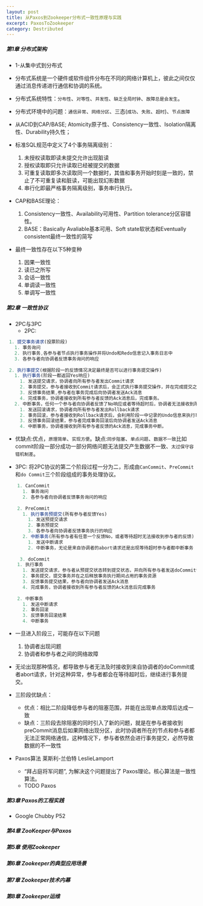 ```yaml
---
layout: post
title: 从Paxos到Zookeeper分布式一致性原理与实践
excerpt: PaxosToZookeeper
category: Destributed
---
```


##### 第1章 分布式架构

- 1-从集中式到分布式
- 分布式系统是一个硬件或软件组件分布在不同的网络计算机上，彼此之间仅仅通过消息传递进行通信和协调的系统。
- 分布式系统特性：`分布性`、`对等性`、`并发性`、`缺乏全局时钟`、`故障总是会发生`。
- 分布式环境中的问题：`通信异常`、`网络分区`、三态(`成功`、`失败`、`超时`)、`节点故障`
- 从ACID到CAP/BASE; Atomicity原子性、Consistency一致性、Isolation隔离性、Durability持久性；

- 标准SQL规范中定义了4个事务隔离级别：
  1. 未授权读取即读未提交允许出现脏读
  2. 授权读取即只允许读取已经被提交的数据
  3. 可重复读取即多次读取同一个数据时，其值和事务开始时刻是一致的，禁止了不可重复读和脏读，可能出现幻影数据
  4. 串行化即最严格事务隔离级别，事务串行执行。

- CAP和BASE理论：
  1. Consistency一致性、Availability可用性、Partition tolerance分区容错性。
  2. BASE：Basically Avaliable基本可用、Soft state软状态和Eventually consistent最终一致性的简写

- 最终一致性存在以下5种变种
  1. 因果一致性
  2. 读已之所写
  3. 会话一致性
  4. 单调读一致性
  5. 单调写一致性

##### 第2章 一致性协议

- 2PC与3PC
  - 2PC: 
 
 ```js
  1. 提交事务请求(投票阶段)
    1. 事务询问
    2. 执行事务,各参与者节点执行事务操作并将Undo和Redo信息记入事务日志中
    3. 各参与者向协调者反馈事务询问的响应
  
  2. 执行事提交(根据阶段一的反馈情况决定最终是否可以进行事务提交操作)
    1. 执行事务(阶段一都返回Yes响应)
      1. 发送提交请求，协调者向所有参与者发出Commit请求
      2. 事务提交，参与者接收到Commit请求后，会正式执行事务提交操作，并在完成提交之后释放整个事务执行期间占用的事务资源。
      3. 反馈事务结果,参与者在事务完成后向协调者发送Ack消息
      4. 完成事务，协调者接收到所有参与者反馈的Ack消息后，完成事务。
    2. 中断事务，任何一个参与者向协调者反馈了No响应或者等待超时后，协调者无法接收到所有参与者的反馈响应，就中断事务
      1. 发送回滚请求，协调者向所有参与者发出Rollback请求
      2. 事务回滚，参与者接收到Rollback请求后，会利用阶段一中记录的Undo信息来执行事务回滚操作，并在完成回滚之后释放整个事务执行期间占用的资源
      3. 反馈事务回滚结果，参与者完成事务回滚后向协调者发送Ack消息
      4. 中断事务，协调者接收到所有参与者反馈的Ack消息，完成事务中断。
```

- 优缺点:优点，`原理简单`、`实现方便`。缺点:`同步阻塞`、`单点问题`、`数据不一致`比如commit阶段一部分成功一部分网络问题无法提交产生数据不一致、`太过保守容错机制差`。

- 3PC: 将2PC协议的第二个阶段过程一分为二，形成由`CanCommit`、`PreCommit`和`do Commit`三个阶段组成的事务处理协议。

```js    
    1. CanCommit
      1. 事务询问
      2. 各参与者向协调者反馈事务询问的响应
    
    2. PreCommit
      1. 执行事务预提交(所有参与者反馈Yes)
		1. 发送预提交请求
		2. 事务预提交
		3. 各参与者向协调者反馈事务执行的响应
      2. 中断事务(所有参与者有任意一个反馈No，或者等待超时无法接收到参与者的反馈)
		1. 发送中断请求
		2. 中断事务，无论是来自协调者的abort请求还是出现等待超时参与者都中断事务
      
     3. doCommit
	1. 执行事务
	  1. 发送提交请求，参与者从预提交状态转到提交状态，并向所有参与者发送doCommit请求
	  2. 事务提交，提交事务并在之后释放事务执行期间占用的事务资源
	  3. 反馈事务提交结果，参与者向协调者发送Ack消息
	  4. 完成事务，协调者接收到所有参与者反馈的Ack消息后完成事务
	
	2. 中断事务
	  1. 发送中断请求
	  2. 事务回滚
	  3. 反馈事务回滚结果
	  4. 中断事务
```

- 一旦进入阶段三，可能存在以下问题
  1. 协调者出现问题
  2. 协调者和参与者之间的网络故障

- 无论出现那种情况，都导致参与者无法及时接收到来自协调者的doCommit或者abort请求，针对这种异常，参与者都会在等待超时后，继续进行事务提交。

- 三阶段优缺点：
  - 优点：相比二阶段降低参与者的阻塞范围，并能在出现单点故障后达成一致
  - 缺点：三阶段去除阻塞的同时引入了新的问题，就是在参与者接收到preCommit消息后如果网络出现分区，此时协调者所在的节点和参与者都无法正常网络通信，这种情况下，参与者依然会进行事务提交，必然导致数据的不一致性

- Paxos算法  莱斯利-兰伯特 LeslieLamport
  - “拜占庭将军问题”, 为解决这个问题提出了 Paxos理论。核心算法是一致性算法。
  - TODO Paxos

##### 第3章 Paxos的工程实践

- Google Chubby P52

##### 第4章 ZooKeeper与Paxos
##### 第5章 使用Zookeeper
##### 第6章 Zookeeper的典型应用场景
##### 第7章 Zookeeper技术内幕
##### 第8章 Zookeeper运维
